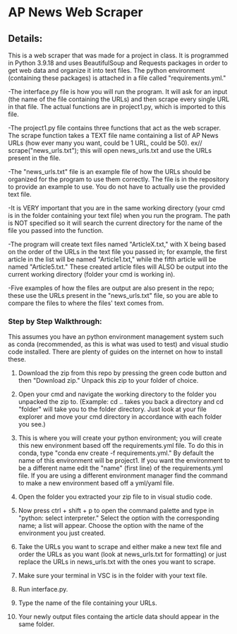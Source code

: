 # AP News Web Scraper
## Details:
This is a web scraper that was made for a project in class. It is programmed in Python 3.9.18 and uses BeautifulSoup and Requests packages in order to get web data and organize it into text files. The python environment (containing these packages) is attached in a file called "requirements.yml."

-The interface.py file is how you will run the program. It will ask for an input (the name of the file containing the URLs) and then scrape every single URL in that file. The actual functions are in project1.py, which is imported to this file.

-The project1.py file contains three functions that act as the web scraper. The scrape function takes a TEXT file name containing a list of AP News URLs (how ever many you want, could be 1 URL, could be 50). ex// scrape("news_urls.txt"); this will open news_urls.txt and use the URLs present in the file.

-The "news_urls.txt" file is an example file of how the URLs should be organized for the program to use them correctly. The file is in the repository to provide an example to use. You do not have to actually use the provided text file.

-It is VERY important that you are in the same working directory (your cmd is in the folder containing your text file) when you run the program. The path is NOT specified so it will search the current directory for the name of the file you passed into the function.

-The program will create text files named "ArticleX.txt," with X being based on the order of the URLs in the text file you passed in; for example, the first article in the list will be named "Article1.txt," while the fifth article will be named "Article5.txt." These created article files will ALSO be output into the current working directory (folder your cmd is working in).

-Five examples of how the files are output are also present in the repo; these use the URLs present in the "news_urls.txt" file, so you are able to compare the files to where the files' text comes from.

### Step by Step Walkthrough:
This assumes you have an python environment management system such as conda (recommended, as this is what was used to test) and visual studio code installed. There are plenty of guides on the internet on how to install these.

1. Download the zip from this repo by pressing the green code button and then "Download zip." Unpack this zip to your folder of choice.

2. Open your cmd and navigate the working directory to the folder you unpacked the zip to. (Example: cd .. takes you back a directory and cd "folder" will take you to the folder directory. Just look at your file explorer and move your cmd directory in accordance with each folder you see.)

3. This is where you will create your python environment; you will create this new environment based off the requirements.yml file. To do this in conda, type "conda env create -f requirements.yml." By default the name of this environment will be project1. If you want the environment to be a different name edit the "name" (first line) of the requirements.yml file. If you are using a different environment manager find the command to make a new environment based off a yml/yaml file.

4. Open the folder you extracted your zip file to in visual studio code.

5. Now press ctrl + shift + p to open the command palette and type in "python: select interpreter." Select the option with the corresponding name; a list will appear. Choose the option with the name of the environment you just created.

6. Take the URLs you want to scrape and either make a new text file and order the URLs as you want (look at news_urls.txt for formatting) or just replace the URLs in news_urls.txt with the ones you want to scrape.

7. Make sure your terminal in VSC is in the folder with your text file.

8. Run interface.py.

9. Type the name of the file containing your URLs.

10. Your newly output files containg the article data should appear in the same folder.
